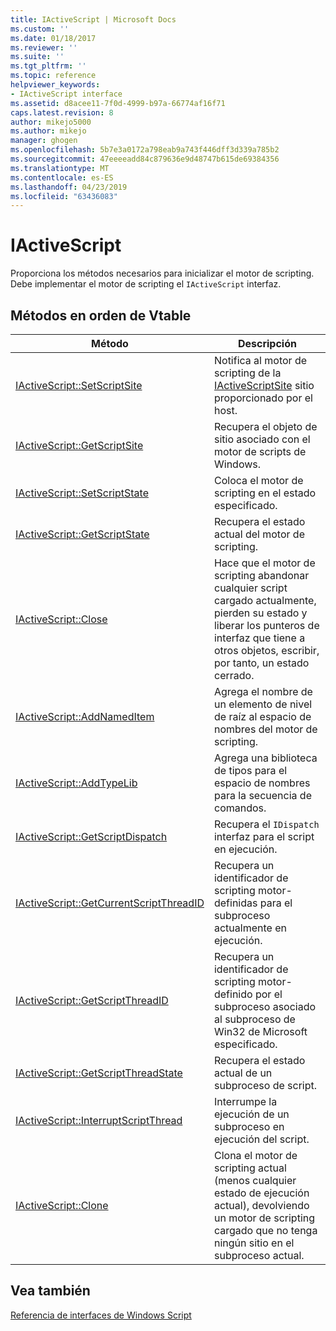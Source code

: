 ```yaml
---
title: IActiveScript | Microsoft Docs
ms.custom: ''
ms.date: 01/18/2017
ms.reviewer: ''
ms.suite: ''
ms.tgt_pltfrm: ''
ms.topic: reference
helpviewer_keywords:
- IActiveScript interface
ms.assetid: d8acee11-7f0d-4999-b97a-66774af16f71
caps.latest.revision: 8
author: mikejo5000
ms.author: mikejo
manager: ghogen
ms.openlocfilehash: 5b7e3a0172a798eab9a743f446dff3d339a785b2
ms.sourcegitcommit: 47eeeeadd84c879636e9d48747b615de69384356
ms.translationtype: MT
ms.contentlocale: es-ES
ms.lasthandoff: 04/23/2019
ms.locfileid: "63436083"
---
```

# <a name="iactivescript"></a>IActiveScript
Proporciona los métodos necesarios para inicializar el motor de scripting. Debe implementar el motor de scripting el `IActiveScript` interfaz.  
  
## <a name="methods-in-vtable-order"></a>Métodos en orden de Vtable  
  
|Método|Descripción|  
|------------|-----------------|  
|[IActiveScript::SetScriptSite](../../winscript/reference/iactivescript-setscriptsite.md)|Notifica al motor de scripting de la [IActiveScriptSite](../../winscript/reference/iactivescriptsite.md) sitio proporcionado por el host.|  
|[IActiveScript::GetScriptSite](../../winscript/reference/iactivescript-getscriptsite.md)|Recupera el objeto de sitio asociado con el motor de scripts de Windows.|  
|[IActiveScript::SetScriptState](../../winscript/reference/iactivescript-setscriptstate.md)|Coloca el motor de scripting en el estado especificado.|  
|[IActiveScript::GetScriptState](../../winscript/reference/iactivescript-getscriptstate.md)|Recupera el estado actual del motor de scripting.|  
|[IActiveScript::Close](../../winscript/reference/iactivescript-close.md)|Hace que el motor de scripting abandonar cualquier script cargado actualmente, pierden su estado y liberar los punteros de interfaz que tiene a otros objetos, escribir, por tanto, un estado cerrado.|  
|[IActiveScript::AddNamedItem](../../winscript/reference/iactivescript-addnameditem.md)|Agrega el nombre de un elemento de nivel de raíz al espacio de nombres del motor de scripting.|  
|[IActiveScript::AddTypeLib](../../winscript/reference/iactivescript-addtypelib.md)|Agrega una biblioteca de tipos para el espacio de nombres para la secuencia de comandos.|  
|[IActiveScript::GetScriptDispatch](../../winscript/reference/iactivescript-getscriptdispatch.md)|Recupera el `IDispatch` interfaz para el script en ejecución.|  
|[IActiveScript::GetCurrentScriptThreadID](../../winscript/reference/iactivescript-getcurrentscriptthreadid.md)|Recupera un identificador de scripting motor-definidas para el subproceso actualmente en ejecución.|  
|[IActiveScript::GetScriptThreadID](../../winscript/reference/iactivescript-getscriptthreadid.md)|Recupera un identificador de scripting motor-definido por el subproceso asociado al subproceso de Win32 de Microsoft especificado.|  
|[IActiveScript::GetScriptThreadState](../../winscript/reference/iactivescript-getscriptthreadstate.md)|Recupera el estado actual de un subproceso de script.|  
|[IActiveScript::InterruptScriptThread](../../winscript/reference/iactivescript-interruptscriptthread.md)|Interrumpe la ejecución de un subproceso en ejecución del script.|  
|[IActiveScript::Clone](../../winscript/reference/iactivescript-clone.md)|Clona el motor de scripting actual (menos cualquier estado de ejecución actual), devolviendo un motor de scripting cargado que no tenga ningún sitio en el subproceso actual.|  
  
## <a name="see-also"></a>Vea también  
 [Referencia de interfaces de Windows Script](../../winscript/reference/windows-script-interfaces-reference.md)
